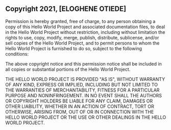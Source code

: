 ## Copyright 2021, [ELOGHENE OTIEDE]

Permission is hereby granted, free of charge, to any person obtaining a copy of this Hello World Project and associated documentation files, to deal in the Hello World Project without restriction, including without limitation the rights to use, copy, modify, merge, publish, distribute, sublicense, and/or sell copies of the Hello World Project, and to permit persons to whom the Hello World Project is furnished to do so, subject to the following conditions:

The above copyright notice and this permission notice shall be included in all copies or substantial portions of the Hello World Project.

THE HELLO WORLD PROJECT IS PROVIDED "AS IS", WITHOUT WARRANTY OF ANY KIND, EXPRESS OR IMPLIED, INCLUDING BUT NOT LIMITED TO THE WARRANTIES OF MERCHANTABILITY, FITNESS FOR A PARTICULAR PURPOSE AND NONINFRINGEMENT. IN NO EVENT SHALL THE AUTHORS OR COPYRIGHT HOLDERS BE LIABLE FOR ANY CLAIM, DAMAGES OR OTHER LIABILITY, WHETHER IN AN ACTION OF CONTRACT, TORT OR OTHERWISE, ARISING FROM, OUT OF OR IN CONNECTION WITH THE HELLO WORLD PROJECT OR THE USE OR OTHER DEALINGS IN THE HELLO WORLD PROJECT.

